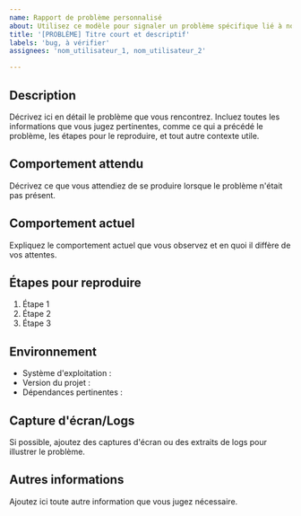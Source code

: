 ```yaml
---
name: Rapport de problème personnalisé
about: Utilisez ce modèle pour signaler un problème spécifique lié à notre projet.
title: '[PROBLÈME] Titre court et descriptif'
labels: 'bug, à vérifier'
assignees: 'nom_utilisateur_1, nom_utilisateur_2'

---
```


## Description
Décrivez ici en détail le problème que vous rencontrez. Incluez toutes les informations que vous jugez pertinentes, comme ce qui a précédé le problème, les étapes pour le reproduire, et tout autre contexte utile.

## Comportement attendu
Décrivez ce que vous attendiez de se produire lorsque le problème n'était pas présent.

## Comportement actuel
Expliquez le comportement actuel que vous observez et en quoi il diffère de vos attentes.

## Étapes pour reproduire
1. Étape 1
2. Étape 2
3. Étape 3

## Environnement
- Système d'exploitation :
- Version du projet :
- Dépendances pertinentes :

## Capture d'écran/Logs
Si possible, ajoutez des captures d'écran ou des extraits de logs pour illustrer le problème.

## Autres informations
Ajoutez ici toute autre information que vous jugez nécessaire.
